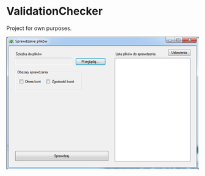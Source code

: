 # ValidationChecker
Project for own purposes.

![alt text](https://github.com/rafalk86/ValidationChecker/blob/master/validationchecker.png)

